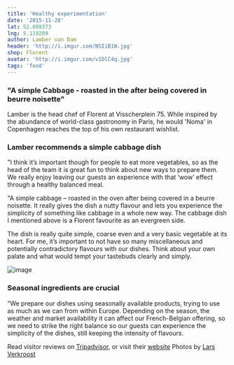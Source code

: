 ```yaml
---
title: 'Healthy experimentation'
date: '2015-11-28'
lat: 52.089373
lng: 5.119209
author: Lamber van Dam
header: 'http://i.imgur.com/NSIiB1W.jpg'
shop: Florent
avatar: 'http://i.imgur.com/v1DlC4q.jpg'
tags: 'food'
---
```


### "A simple Cabbage - roasted in the after being covered in beurre noisette"

Lamber is the head chef of Florent at Visscherplein 75. While inspired by the abundance of world-class gastronomy in Paris, he would 'Noma' in Copenhagen reaches the top of his own restaurant wishlist.


### Lamber recommends a simple cabbage dish

"I think it’s important though for people to eat more vegetables, so as the head of the team it is great fun to think about new ways to prepare them. We really enjoy leaving our guests an experience with that ‘wow’ effect through a healthy balanced meal.

"A simple cabbage – roasted in the oven after being covered in a beurre noisette.  It really gives the dish a nutty flavour and lets you experience the simplicity of something like cabbage in a whole new way. The cabbage dish I mentioned above is a Florent favourite as an evergreen side.

The dish is really quite simple, coarse even and a very basic vegetable at its heart.  For me, it’s important to not have so many miscellaneous and potentially contradictory flavours with our dishes.  Think about your own palate and what would tempt your tastebuds clearly and simply.


![image](http://i.imgur.com/MWqzqsO.jpg)



### Seasonal ingredients are crucial

“We prepare our dishes using seasonally available products, trying to use as much as we can from within Europe.  Depending on the season, the weather and market availability it can affect our French-Belgian offering, so we need to strike the right balance so our guests can experience the simplicity of the dishes, still keeping the intensity of flavours.

Read visitor reviews on [Tripadvisor](http://www.tripadvisor.com/Restaurant_Review-g188616-d7149004-Reviews-Florent-Utrecht.html), or visit their [website](http://www.restaurant-florent.nl/)
Photos by [Lars Verkroost](https://www.instagram.com/larsverkroostphotography/)
